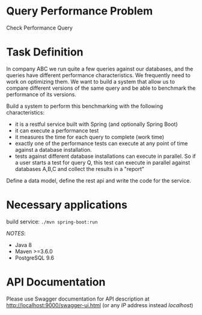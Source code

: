# Query Performance Problem
Check Performance Query

Task Definition
=================

In company ABC we run quite a few queries against our databases, and the queries have different performance characteristics. We frequently need to work on optimizing them. We want to build a system that allow us to compare different versions of the same query and be able to benchmark the performance of its versions.

Build a system to perform this benchmarking with the following characteristics:

- it is a restful service built with Spring (and optionally Spring Boot)
- it can execute a performance test
- it measures the time for each query to complete (work time)
- exactly one of the performance tests can execute at any point of time against a database installation.
- tests against different database installations can execute in parallel. So if a user starts a test for query Q, this test can execute in parallel against databases A,B,C and collect the results in a "report"

Define a data model, define the rest api and write the code for the service.

Necessary applications
=================

build service: `./mvn spring-boot:run`

*NOTES*: 
- Java 8
- Maven >=3.6.0
- PostgreSQL 9.6

API Documentation
=================

Please use Swagger documentation for API description at [http://localhost:9000/swagger-ui.html](http://localhost:9000/swagger-ui.html) (or any *IP* address instead *localhost*)
